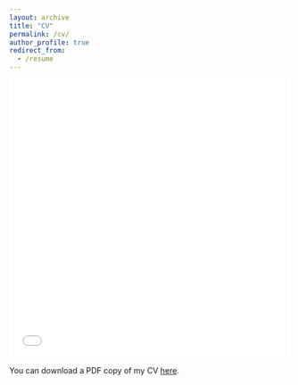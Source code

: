 ```yaml
---
layout: archive
title: "CV"
permalink: /cv/
author_profile: true
redirect_from:
  - /resume
---
```


<iframe src="/files/pdf/ShubhajitBasak_CV.pdf" width="100%" height="500" frameborder="no" border="0" marginwidth="0" marginheight="0"></iframe>

You can download a PDF copy of my CV [here](https://nuigalwayie-my.sharepoint.com/:b:/g/personal/s_basak1_nuigalway_ie/EStZUEBphMpPqOuRgOAW4vYBZ-TR6SRcOD5y-MCPNgI9xw?e=hz3kFZ).
